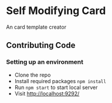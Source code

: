 # Self Modifying Card

An card template creator


## Contributing Code

### Setting up an environment

* Clone the repo
* Install required packages `npm install`
* Run `npm start` to start local server
* Visit [http://localhost:9292/](http://localhost:9292/)

